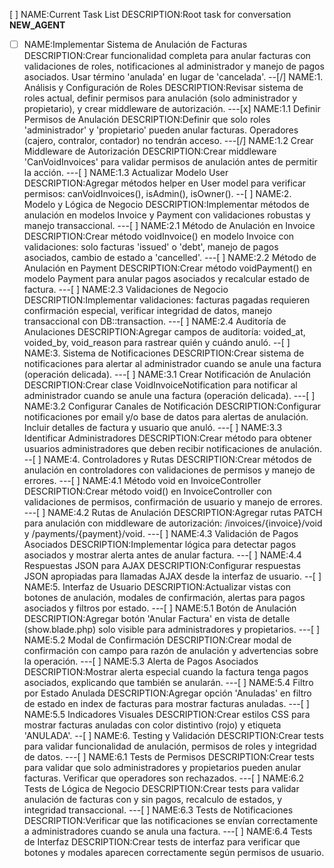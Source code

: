 [ ] NAME:Current Task List DESCRIPTION:Root task for conversation __NEW_AGENT__
-[ ] NAME:Implementar Sistema de Anulación de Facturas DESCRIPTION:Crear funcionalidad completa para anular facturas con validaciones de roles, notificaciones al administrador y manejo de pagos asociados. Usar término 'anulada' en lugar de 'cancelada'.
--[/] NAME:1. Análisis y Configuración de Roles DESCRIPTION:Revisar sistema de roles actual, definir permisos para anulación (solo administrador y propietario), y crear middleware de autorización.
---[x] NAME:1.1 Definir Permisos de Anulación DESCRIPTION:Definir que solo roles 'administrador' y 'propietario' pueden anular facturas. Operadores (cajero, contralor, contador) no tendrán acceso.
---[/] NAME:1.2 Crear Middleware de Autorización DESCRIPTION:Crear middleware 'CanVoidInvoices' para validar permisos de anulación antes de permitir la acción.
---[ ] NAME:1.3 Actualizar Modelo User DESCRIPTION:Agregar métodos helper en User model para verificar permisos: canVoidInvoices(), isAdmin(), isOwner().
--[ ] NAME:2. Modelo y Lógica de Negocio DESCRIPTION:Implementar métodos de anulación en modelos Invoice y Payment con validaciones robustas y manejo transaccional.
---[ ] NAME:2.1 Método de Anulación en Invoice DESCRIPTION:Crear método voidInvoice() en modelo Invoice con validaciones: solo facturas 'issued' o 'debt', manejo de pagos asociados, cambio de estado a 'cancelled'.
---[ ] NAME:2.2 Método de Anulación en Payment DESCRIPTION:Crear método voidPayment() en modelo Payment para anular pagos asociados y recalcular estado de factura.
---[ ] NAME:2.3 Validaciones de Negocio DESCRIPTION:Implementar validaciones: facturas pagadas requieren confirmación especial, verificar integridad de datos, manejo transaccional con DB::transaction.
---[ ] NAME:2.4 Auditoría de Anulaciones DESCRIPTION:Agregar campos de auditoría: voided_at, voided_by, void_reason para rastrear quién y cuándo anuló.
--[ ] NAME:3. Sistema de Notificaciones DESCRIPTION:Crear sistema de notificaciones para alertar al administrador cuando se anule una factura (operación delicada).
---[ ] NAME:3.1 Crear Notificación de Anulación DESCRIPTION:Crear clase VoidInvoiceNotification para notificar al administrador cuando se anule una factura (operación delicada).
---[ ] NAME:3.2 Configurar Canales de Notificación DESCRIPTION:Configurar notificaciones por email y/o base de datos para alertas de anulación. Incluir detalles de factura y usuario que anuló.
---[ ] NAME:3.3 Identificar Administradores DESCRIPTION:Crear método para obtener usuarios administradores que deben recibir notificaciones de anulación.
--[ ] NAME:4. Controladores y Rutas DESCRIPTION:Crear métodos de anulación en controladores con validaciones de permisos y manejo de errores.
---[ ] NAME:4.1 Método void en InvoiceController DESCRIPTION:Crear método void() en InvoiceController con validaciones de permisos, confirmación de usuario y manejo de errores.
---[ ] NAME:4.2 Rutas de Anulación DESCRIPTION:Agregar rutas PATCH para anulación con middleware de autorización: /invoices/{invoice}/void y /payments/{payment}/void.
---[ ] NAME:4.3 Validación de Pagos Asociados DESCRIPTION:Implementar lógica para detectar pagos asociados y mostrar alerta antes de anular factura.
---[ ] NAME:4.4 Respuestas JSON para AJAX DESCRIPTION:Configurar respuestas JSON apropiadas para llamadas AJAX desde la interfaz de usuario.
--[ ] NAME:5. Interfaz de Usuario DESCRIPTION:Actualizar vistas con botones de anulación, modales de confirmación, alertas para pagos asociados y filtros por estado.
---[ ] NAME:5.1 Botón de Anulación DESCRIPTION:Agregar botón 'Anular Factura' en vista de detalle (show.blade.php) solo visible para administradores y propietarios.
---[ ] NAME:5.2 Modal de Confirmación DESCRIPTION:Crear modal de confirmación con campo para razón de anulación y advertencias sobre la operación.
---[ ] NAME:5.3 Alerta de Pagos Asociados DESCRIPTION:Mostrar alerta especial cuando la factura tenga pagos asociados, explicando que también se anularán.
---[ ] NAME:5.4 Filtro por Estado Anulada DESCRIPTION:Agregar opción 'Anuladas' en filtro de estado en index de facturas para mostrar facturas anuladas.
---[ ] NAME:5.5 Indicadores Visuales DESCRIPTION:Crear estilos CSS para mostrar facturas anuladas con color distintivo (rojo) y etiqueta 'ANULADA'.
--[ ] NAME:6. Testing y Validación DESCRIPTION:Crear tests para validar funcionalidad de anulación, permisos de roles y integridad de datos.
---[ ] NAME:6.1 Tests de Permisos DESCRIPTION:Crear tests para validar que solo administradores y propietarios pueden anular facturas. Verificar que operadores son rechazados.
---[ ] NAME:6.2 Tests de Lógica de Negocio DESCRIPTION:Crear tests para validar anulación de facturas con y sin pagos, recalculo de estados, y integridad transaccional.
---[ ] NAME:6.3 Tests de Notificaciones DESCRIPTION:Verificar que las notificaciones se envían correctamente a administradores cuando se anula una factura.
---[ ] NAME:6.4 Tests de Interfaz DESCRIPTION:Crear tests de interfaz para verificar que botones y modales aparecen correctamente según permisos de usuario.